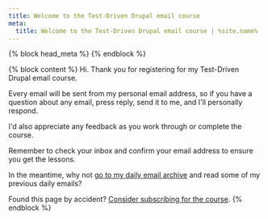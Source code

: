 ```yaml
---
title: Welcome to the Test-Driven Drupal email course
meta:
  title: Welcome to the Test-Driven Drupal email course | %site.name%
---
```


{% block head_meta %}
<meta name="robots" content="noindex">
{% endblock %}

{% block content %}
Hi. Thank you for registering for my Test-Driven Drupal email course.

Every email will be sent from my personal email address, so if you have a question about any email, press reply, send it to me, and I'll personally respond.

I'd also appreciate any feedback as you work through or complete the course.

Remember to check your inbox and confirm your email address to ensure you get the lessons.

In the meantime, why not [go to my daily email archive](/archive) and read some of my previous daily emails?

Found this page by accident? [Consider subscribing for the course](/atdc).
{% endblock %}
